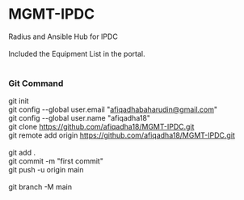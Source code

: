 # MGMT-IPDC<br>
Radius and Ansible Hub for IPDC<br>
<br>
Included the Equipment List in the portal.
<br>
<br>
### Git Command<br>
git init<br>
git config --global user.email "afiqadhabaharudin@gmail.com"<br>
git config --global user.name "afiqadha18"<br>
git clone https://github.com/afiqadha18/MGMT-IPDC.git<br>
git remote add origin https://github.com/afiqadha18/MGMT-IPDC.git<br>
<br>
git add . <br>
git commit -m "first commit"<br>
git push -u origin main<br>
<br>
git branch -M main<br>
